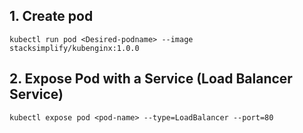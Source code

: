## 1. Create pod 

```
kubectl run pod <Desired-podname> --image stacksimplify/kubenginx:1.0.0 

```
## 2. Expose Pod with a Service (Load Balancer Service)

```
kubectl expose pod <pod-name> --type=LoadBalancer --port=80 
```